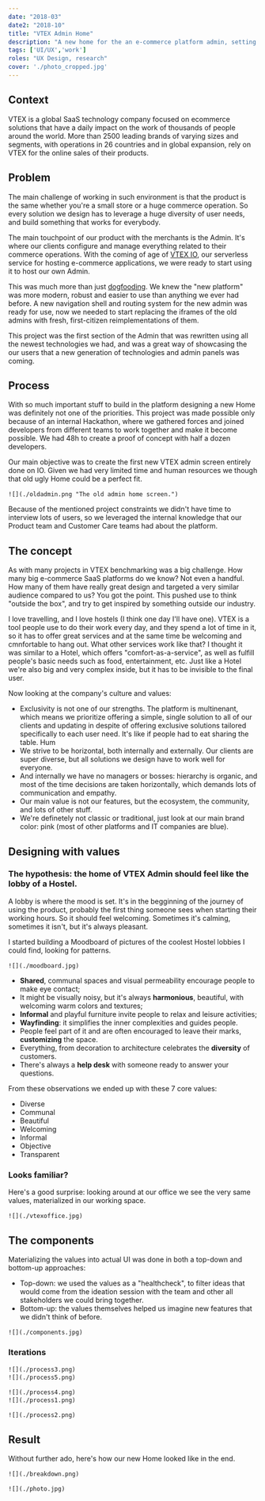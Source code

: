 ```yaml
---
date: "2018-03"
date2: "2018-10"
title: "VTEX Admin Home"
description: "A new home for the an e-commerce platform admin, setting the ground for a new generation of Admin UIs."
tags: ['UI/UX','work']
roles: "UX Design, research"
cover: './photo_cropped.jpg' 
---
```



## Context
VTEX is a global SaaS technology company focused on ecommerce solutions that have a daily impact on the work of thousands of people around the world. More than 2500 leading brands of varying sizes and segments, with operations in 26 countries and in global expansion, rely on VTEX for the online sales of their products. 

## Problem 
The main challenge of working in such environment is that the product is the same whether you're a small store or a huge commerce operation. So every solution we design has to leverage a huge diversity of user needs, and build something that works for everybody.
 
The main touchpoint of our product with the merchants is the Admin. It's where our clients configure and manage everything related to their commerce operations. With the coming of age of [VTEX IO](https://vtex.io/), our serverless service for hosting e-commerce applications, we were ready to start using it to host our own Admin. 

This was much more than just [dogfooding](https://en.wikipedia.org/wiki/Eating_your_own_dog_food). We knew the "new platform" was more modern, robust and easier to use than anything we ever had before. A new navigation shell and routing system for the new admin was ready for use, now we needed to start replacing the iframes of the old admins with fresh, first-citizen reimplementations of them.

This project was the first section of the Admin that was rewritten using all the newest technologies we had, and was a great way of showcasing the our users that a new generation of technologies and admin panels was coming.
 

## Process 

With so much important stuff to build in the platform designing a new Home was definitely not one of the priorities. This project was made possible only because of an internal Hackathon, where we gathered forces and joined developers from different teams to work together and make it become possible. We had 48h to create a proof of concept with half a dozen developers.

Our main objective was to create the first new VTEX admin screen entirely done on IO. Given we had very limited time and human resources we though that old ugly Home could be a perfect fit.

```grid|1 
![](./oldadmin.png "The old admin home screen.") 
```

Because of the mentioned project constraints we didn't have time to interview lots of users, so we leveraged the internal knowledge that our Product team and Customer Care teams had about the platform.


## The concept

As with many projects in VTEX benchmarking was a big challenge. How many big e-commerce SaaS platforms do we know? Not even a handful. How many of them have really great design and targeted a very similar audience compared to us? You got the point. This pushed use to think "outside the box", and try to get inspired by something outside our industry.

I love travelling, and I love hostels (I think one day I'll have one). VTEX is a tool people use to do their work every day, and they spend a lot of time in it, so it has to offer great services and at the same time be welcoming and cmnfortable to hang out. What other services work like that? I thought it was similar to a Hotel, which offers "comfort-as-a-service", as well as fulfill people's basic needs such as food, entertainment, etc. Just like a Hotel we're also big and very complex inside, but it has to be invisible to the final user.

Now looking at the company's culture and values:

* Exclusivity is not one of our strengths. The platform is multinenant, which means we prioritize offering a simple, single solution to all of our clients and updating in despite of offering exclusive solutions tailored specifically to each user need. It's like if people had to eat sharing the table. Hum
* We strive to be horizontal, both internally and externally. Our clients are super diverse, but all solutions we design have to work well for everyone.
* And internally we have no managers or bosses: hierarchy is organic, and most of the time decisions are taken horizontally, which demands lots of communication and empathy.
* Our main value is not our features, but the ecosystem, the community, and lots of other stuff.
* We're definetely not classic or traditional, just look at our main brand color: pink (most of other platforms and IT companies are blue).


## Designing with values

### The hypothesis: the home of VTEX Admin should feel like the lobby of a Hostel.

A lobby is where the mood is set. It's in the begginning of the journey of using the product, probably the first thing someone sees when starting their working hours. So it should feel welcoming. Sometimes it's calming, sometimes it isn't, but it's always pleasant.

I started building a Moodboard of pictures of the coolest Hostel lobbies I could find, looking for patterns.

```grid|1
![](./moodboard.jpg) 
```

* **Shared**, communal spaces and visual permeability encourage people to make eye contact;
* It might be visually noisy, but it's always **harmonious**, beautiful, with welcoming warm colors and textures;
* **Informal** and playful furniture invite people to relax and leisure activities;
* **Wayfinding**: it simplifies the inner complexities and guides people.
* People feel part of it and are often encouraged to leave their marks, **customizing** the space.
* Everything, from decoration to architecture celebrates the **diversity** of customers.
* There's always a **help desk** with someone ready to answer your questions.

From these observations we ended up with these 7 core values:

* Diverse
* Communal
* Beautiful
* Welcoming 
* Informal
* Objective
* Transparent

<!-- ```grid|1
![](./values.jpg) 
```  -->

### Looks familiar?

Here's a good surprise: looking around at our office we see the very same values, materialized in our working space.

```grid|1
![](./vtexoffice.jpg)
```


## The components

Materializing the values into actual UI was done in both a top-down and bottom-up approaches:

* Top-down: we used the values as a "healthcheck", to filter ideas that would come from the ideation session with the team and other all stakeholders we could bring together.
* Bottom-up: the values themselves helped us imagine new features that we didn't think of before.

```grid|1
![](./components.jpg)
```

### Iterations

```grid|2
![](./process3.png) 
![](./process5.png) 
```

```grid|2
![](./process4.png)  
![](./process1.png) 
```

```grid|1
![](./process2.png) 
```


## Result
 
Without further ado, here's how our new Home looked like in the end.

```grid|1
![](./breakdown.png)
```

```grid|1
![](./photo.jpg)
```

<!-- ### Before

```grid|1
![](./before.png)
```

### After
 
```grid|1
![](./after.png)
```   -->


<!-- ## Further work

* Usar uma analogia melhor (usar analogia de uma loja de verdade?)
* Pesquisa: entrevistar usuários da VTEX, o que eles esperam da Home.
* Desenvolver novos cards -->